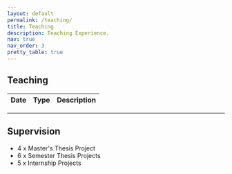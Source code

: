 ```yaml
---
layout: default
permalink: /teaching/
title: Teaching
description: Teaching Experience.
nav: true
nav_order: 3
pretty_table: true
---
```




## Teaching

<table id="table" data-toggle="table" data-url="{{ '/assets/json/teaching.json' | relative_url }}">
  <thead>
    <tr>
      <th data-field="date">Date</th>
      <th data-field="name">Type</th>
      <th data-field="description">Description</th>
    </tr>
  </thead>
</table>

---

## Supervision

- 4 x Master's Thesis Project
- 6 x Semester Thesis Projects
- 5 x Internship Projects